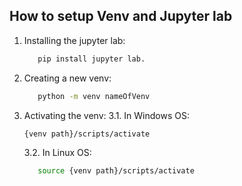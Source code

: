 ## How to setup Venv and Jupyter lab

1. Installing the jupyter lab:
   ```bash
      pip install jupyter lab.
   ```
2. Creating a new venv: 
   ```bash
      python -m venv nameOfVenv
   ```
3. Activating the venv:
   3.1. In Windows OS:
      ```bash
      {venv path}/scripts/activate
   ```
   
   3.2. In Linux OS:
      ```bash
         source {venv path}/scripts/activate
      ```

